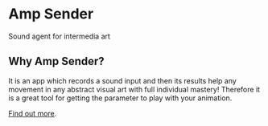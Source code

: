 # Amp Sender
Sound agent for intermedia art

## Why Amp Sender?
It is an app which records a sound input and then its results help any movement 
in any abstract visual art with full individual mastery!
Therefore it is a great tool for getting the parameter to play with your animation.

[Find out more](TUTORIAL.md).
